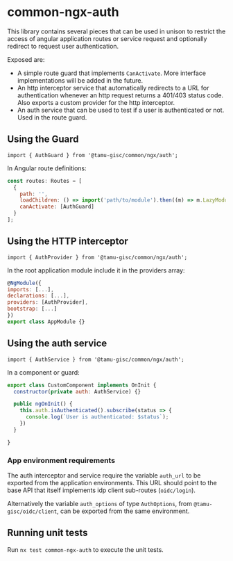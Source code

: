 # common-ngx-auth

This library contains several pieces that can be used in unison to restrict the access of angular application routes or service request and optionally redirect to request user authentication.

Exposed are:

- A simple route guard that implements `CanActivate`. More interface implementations will be added in the future.
- An http interceptor service that automatically redirects to a URL for authentication whenever an http request returns a 401/403 status code. Also exports a custom provider for the http interceptor.
- An auth service that can be used to test if a user is authenticated or not. Used in the route guard.

## Using the Guard

`import { AuthGuard } from '@tamu-gisc/common/ngx/auth';`

In Angular route definitions:

```js
const routes: Routes = [
  {
    path: '',
    loadChildren: () => import('path/to/module').then((m) => m.LazyModule),
    canActivate: [AuthGuard]
  }
];
```

## Using the HTTP interceptor

`import { AuthProvider } from '@tamu-gisc/common/ngx/auth';`

In the root application module include it in the providers array:

```js
@NgModule({
imports: [...],
declarations: [...],
providers: [AuthProvider],
bootstrap: [...]
})
export class AppModule {}
```

## Using the auth service

`import { AuthService } from '@tamu-gisc/common/ngx/auth';`

In a component or guard:

```js
export class CustomComponent implements OnInit {
  constructor(private auth: AuthService) {}

  public ngOnInit() {
    this.auth.isAuthenticated().subscribe(status => {
      console.log(`User is authenticated: $status`);
    })
  }

}
```

### App environment requirements

The auth interceptor and service require the variable `auth_url` to be exported from the application environments. This URL should point to the base API that itself implements idp client sub-routes (`oidc/login`).

Alternatively the variable `auth_options` of type `AuthOptions`, from `@tamu-gisc/oidc/client`, can be exported from the same environment.

## Running unit tests

Run `nx test common-ngx-auth` to execute the unit tests.
